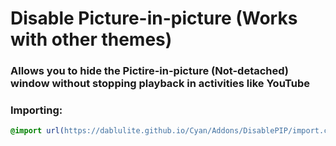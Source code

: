 <h1 background="#ff0000">Disable Picture-in-picture (Works with other themes)</h1>

### Allows you to hide the Pictire-in-picture (Not-detached) window without stopping playback in activities like YouTube

### Importing:
```css
@import url(https://dablulite.github.io/Cyan/Addons/DisablePIP/import.css);
```
